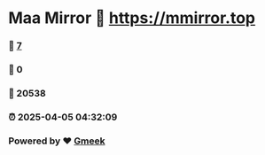 # Maa Mirror :link: https://mmirror.top 
### :page_facing_up: [7](https://mmirror.top/tag.html) 
### :speech_balloon: 0 
### :hibiscus: 20538 
### :alarm_clock: 2025-04-05 04:32:09 
### Powered by :heart: [Gmeek](https://github.com/Meekdai/Gmeek)
